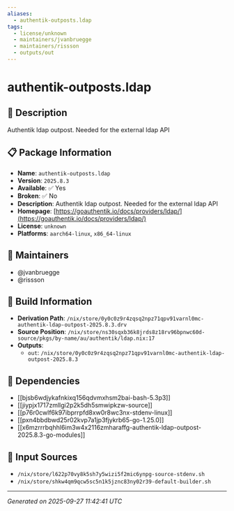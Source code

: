 ```yaml
---
aliases:
  - authentik-outposts.ldap
tags:
  - license/unknown
  - maintainers/jvanbruegge
  - maintainers/rissson
  - outputs/out
---
```


# authentik-outposts.ldap

## 📝 Description

Authentik ldap outpost. Needed for the external ldap API

## 📋 Package Information

- **Name**: `authentik-outposts.ldap`
- **Version**: `2025.8.3`
- **Available**: ✅ Yes
- **Broken**: ✅ No
- **Description**: Authentik ldap outpost. Needed for the external ldap API
- **Homepage**: [https://goauthentik.io/docs/providers/ldap/](https://goauthentik.io/docs/providers/ldap/)
- **License**: `unknown`
- **Platforms**: `aarch64-linux`, `x86_64-linux`
## 👥 Maintainers

- @jvanbruegge
- @rissson


## 🔧 Build Information

- **Derivation Path**: `/nix/store/0y0c0z9r4zqsq2npz71qpv91varnl0mc-authentik-ldap-outpost-2025.8.3.drv`
- **Source Position**: `/nix/store/ns30sqxb36k8jrds8z18rv96bpnwc60d-source/pkgs/by-name/au/authentik/ldap.nix:17`
- **Outputs**:
  - `out`:  `/nix/store/0y0c0z9r4zqsq2npz71qpv91varnl0mc-authentik-ldap-outpost-2025.8.3`

## 🔗 Dependencies

- [[bjsb6wdjykafnkixq156qdvmxhsm2bai-bash-5.3p3]]
- [[jiypjx1717zmllgi2p2k5dh5smwipkzw-source]]
- [[p76r0cwlf6k97ibprrpfd8xw0r8wc3nx-stdenv-linux]]
- [[pxn4bbdbwd25r02kvp7a1jp3fjykrb65-go-1.25.0]]
- [[x6mzrrrbqhhl6im3w4x2116zmharaffg-authentik-ldap-outpost-2025.8.3-go-modules]]

## 📁 Input Sources

- `/nix/store/l622p70vy8k5sh7y5wizi5f2mic6ynpg-source-stdenv.sh`
- `/nix/store/shkw4qm9qcw5sc5n1k5jznc83ny02r39-default-builder.sh`

---
*Generated on 2025-09-27 11:42:41 UTC*

